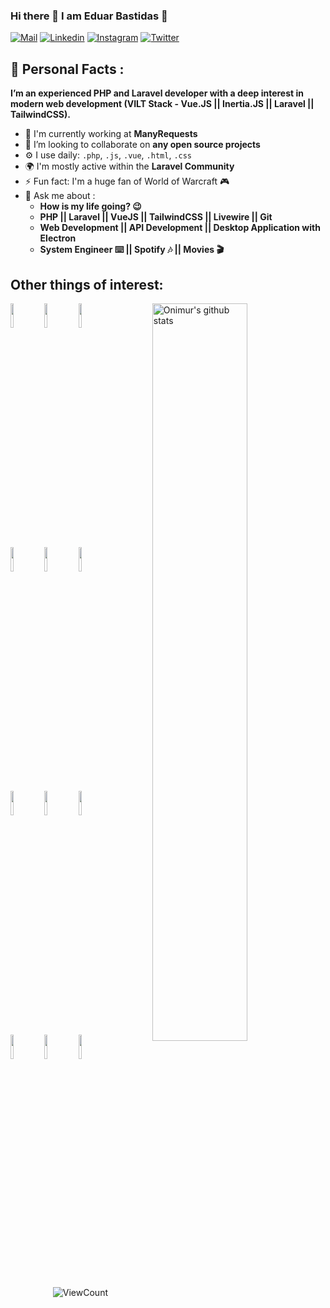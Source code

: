 ### Hi there 👋 I am Eduar Bastidas 🤵



[![Mail](https://img.shields.io/badge/e‑mail-D14836.svg?style=for-the-badge&logo=GMail&logoColor=white)](mailto:eduarbastidas10@gmail.com)
[![Linkedin](https://img.shields.io/badge/linkedin-0077B5.svg?style=for-the-badge&logo=linkedin&logoColor=white)](https://www.linkedin.com/in/mreduar/)
[![Instagram](https://img.shields.io/badge/instagram-E4405F.svg?style=for-the-badge&logo=instagram&logoColor=white)](https://www.instagram.com/mreduar/)
[![Twitter](https://img.shields.io/badge/twitter-1DA1F2.svg?style=for-the-badge&logo=twitter&logoColor=white)](https://twitter.com/mreduar)

## 🤵 Personal Facts :

**I’m an experienced PHP and Laravel developer with a deep interest in modern web development (VILT Stack - Vue.JS  ||  Inertia.JS  ||  Laravel  ||  TailwindCSS).**

- 🏢 I'm currently working at **ManyRequests**
- 🤝 I’m looking to collaborate on **any open source projects**
- ⚙️ I use daily: `.php`, `.js`, `.vue`, `.html`, `.css`
- 🌍 I'm mostly active within the **Laravel Community**
- ⚡️ Fun fact: I'm a huge fan of World of Warcraft 🎮
- 💬 Ask me about :
     * **How is my life going? 😉**
     * **PHP || Laravel || VueJS || TailwindCSS || Livewire || Git**
     * **Web Development || API Development || Desktop Application with Electron**
     * **System Engineer ⌨️ || Spotify 🎶 || Movies 🎬**


## Other things of interest:
<p>
  <img width="55%" align="right" alt="Onimur's github stats" src="https://github-readme-stats.vercel.app/api?username=mreduar&show_icons=true&hide_border=true&count_private=true" />

  <!-- Your languages and tools. Be careful with the alignment.
  You can use this sites to get logos: https://www.vectorlogo.zone or https://simpleicons.org/
  -->
  <code><img width="10%" src="https://www.vectorlogo.zone/logos/laravel/laravel-ar21.svg"></code>
  <code><img width="10%" src="https://www.vectorlogo.zone/logos/php/php-ar21.svg"></code>
  <code><img width="10%" src="https://www.vectorlogo.zone/logos/vuejs/vuejs-ar21.svg"></code>
  <br />
  <code><img width="10%" src="https://www.vectorlogo.zone/logos/tailwindcss/tailwindcss-ar21.svg"></code>
  <code><img width="10%" src="https://www.vectorlogo.zone/logos/sass-lang/sass-lang-ar21.svg"></code>
  <code><img width="10%" src="https://www.vectorlogo.zone/logos/visualstudio_code/visualstudio_code-ar21.svg"></code>
  <br />
  <code><img width="10%" src="https://www.vectorlogo.zone/logos/mysql/mysql-ar21.svg"></code>
  <code><img width="10%" src="https://www.vectorlogo.zone/logos/git-scm/git-scm-ar21.svg"></code>
  <code><img width="10%" src="https://www.vectorlogo.zone/logos/javascript/javascript-ar21.svg"></code>
  <br />
  <code><img width="10%" src="https://www.vectorlogo.zone/logos/getbootstrap/getbootstrap-ar21.svg"></code>
  <code><img width="10%" src="https://www.vectorlogo.zone/logos/w3_html5/w3_html5-ar21.svg"></code>
  <code><img width="10%" src="https://www.vectorlogo.zone/logos/json/json-ar21.svg"></code>
</p>

<!-- Your hits or visitors
site: http://hits.dwyl.com or https://visitor-badge.glitch.me
Both apis are in trouble due to the number of requests, if you know any other to register visitors, great
-->
<p align="center">
  <img alt="ViewCount" src="https://views.whatilearened.today/views/github/mreduar/mreduar.svg" />
</p>
